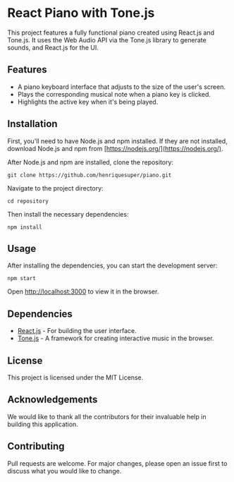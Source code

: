 # React Piano with Tone.js

This project features a fully functional piano created using React.js and Tone.js. It uses the Web Audio API via the Tone.js library to generate sounds, and React.js for the UI.

## Features

- A piano keyboard interface that adjusts to the size of the user's screen.
- Plays the corresponding musical note when a piano key is clicked.
- Highlights the active key when it's being played.

## Installation

First, you'll need to have Node.js and npm installed. If they are not installed, download Node.js and npm from [https://nodejs.org/](https://nodejs.org/).

After Node.js and npm are installed, clone the repository:

```
git clone https://github.com/henriquesuper/piano.git
```

Navigate to the project directory:

```
cd repository
```

Then install the necessary dependencies:

```
npm install
```

## Usage

After installing the dependencies, you can start the development server:

```
npm start
```

Open [http://localhost:3000](http://localhost:3000) to view it in the browser.

## Dependencies

- [React.js](https://reactjs.org/) - For building the user interface.
- [Tone.js](https://tonejs.github.io/) - A framework for creating interactive music in the browser.

## License

This project is licensed under the MIT License.

## Acknowledgements

We would like to thank all the contributors for their invaluable help in building this application.

## Contributing

Pull requests are welcome. For major changes, please open an issue first to discuss what you would like to change.
